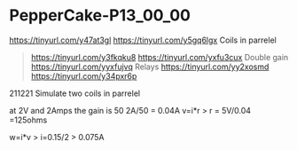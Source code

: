 # PepperCake-P13_00_00
https://tinyurl.com/y47at3gl
https://tinyurl.com/y5gq6lgx
Coils in parrelel
> https://tinyurl.com/y3fkqku8
> https://tinyurl.com/yxfu3cux
Double gain
> https://tinyurl.com/yyxfujvq
Relays
> https://tinyurl.com/yy2xosmd
> https://tinyurl.com/y34pxr6p

211221 Simulate two coils in parrelel


at 2V and 2Amps the gain is 50
2A/50 = 0.04A
v=i*r > r = 5V/0.04 =125ohms

w=i*v > i=0.15/2 > 0.075A

